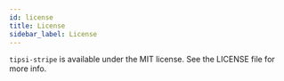 ```yaml
---
id: license
title: License
sidebar_label: License
---
```


`tipsi-stripe` is available under the MIT license. See the LICENSE file for more info.
